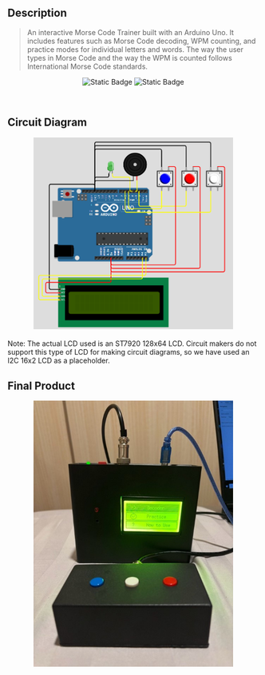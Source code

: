 ## Description
> An interactive Morse Code Trainer built with an Arduino Uno. It includes features such as Morse Code decoding, WPM counting, and practice modes for individual letters and words. The way the user types in Morse Code and the way the WPM is counted follows International Morse Code standards.

<div align="center">

![Static Badge](https://img.shields.io/badge/Report-Read-blue?logo=readthedocs&logoColor=blue&link=Arduino_morse_code_report.pdf)
![Static Badge](https://img.shields.io/badge/Demo-Watch-red?link=morsedemo.mp4)
</div>
<br/>

## Circuit Diagram
<div align="center"><img src="morsediagram.PNG" alt="Circuit Diagram" width="400"/></div>
<br/>
Note: The actual LCD used is an ST7920 128x64 LCD. Circuit makers do not support this type of LCD for making circuit diagrams, so we have used an I2C 16x2 LCD as a placeholder.
<br/>

## Final Product
<div align="center"><img src="morse.jpg" alt="Final Product" width="400"/></div>
